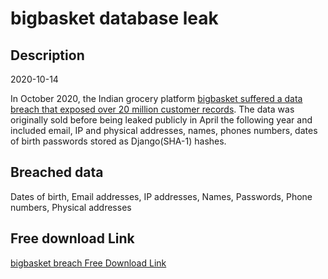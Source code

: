 # bigbasket database leak

## Description

2020-10-14

In October 2020, the Indian grocery platform <a href="https://indianexpress.com/article/business/business-others/bigbasket-data-breach-user-details-leaked-dark-web-cyber-crime-7009578/" target="_blank" rel="noopener">bigbasket suffered a data breach that exposed over 20 million customer records</a>. The data was originally sold before being leaked publicly in April the following year and included email, IP and physical addresses, names, phones numbers, dates of birth passwords stored as Django(SHA-1) hashes.

## Breached data

Dates of birth, Email addresses, IP addresses, Names, Passwords, Phone numbers, Physical addresses

## Free download Link

[bigbasket breach Free Download Link](https://link-to.net/1229997/2.7883864888504917/dynamic/?r=aHR0cHM6Ly93d3cubWVkaWFmaXJlLmNvbS92aWV3L1R1SnlDQ2JTcFR3RTlOUy9iaWdiYXNrZXQuY29tL2ZpbGU=)